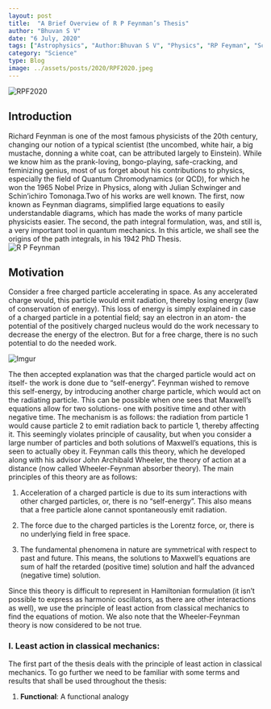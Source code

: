 ```yaml
---
layout: post
title:  "A Brief Overview of R P Feynman’s Thesis"
author: "Bhuvan S V"
date: "6 July, 2020"
tags: ["Astrophysics", "Author:Bhuvan S V", "Physics", "RP Feyman", "Science", "SEDS Celestia"]
category: "Science"
type: Blog
image: ../assets/posts/2020/RPF2020.jpeg
---
```


![RPF2020](../assets/posts/2020/RPF2020.jpeg)

## Introduction

Richard Feynman is one of the most famous physicists of the 20th century, changing our notion of a typical scientist (the uncombed, white hair, a big mustache, donning a white coat, can be attributed largely to Einstein). While we know him as the prank-loving, bongo-playing, safe-cracking, and feminizing genius, most of us forget about his contributions to  physics, especially the field of Quantum Chromodynamics (or QCD), for which he won the 1965 Nobel Prize in Physics, along with Julian Schwinger and Schin’ichiro Tomonaga.Two of his works are well known. The first, now known as Feynman diagrams, simplified large equations to easily understandable diagrams, which has made the works of many particle physicists easier. The second, the path integral formulation, was, and still is, a very important tool in quantum mechanics. In this article, we shall see the origins of the path integrals, in his 1942 PhD Thesis.
\
![R P Feynman](https://i.imgur.com/0TmWgr5m.png)

## Motivation

Consider a free charged particle accelerating in space. As any accelerated charge would, this particle would emit radiation, thereby losing energy (law of conservation of energy). This loss of energy is simply explained in case of a charged particle in a potential field; say an electron in an atom- the potential of the positively charged nucleus would do the work necessary to decrease the energy of the electron. But for a free charge, there is no such potential to do the needed work.

![Imgur](https://i.imgur.com/1gNnE1cm.png)  

The then accepted explanation was that the charged particle would act on itself- the work is done due to “self-energy”. Feynman wished to remove this self-energy, by introducing another charge particle, which would act on the radiating particle. This can be possible when one sees that Maxwell’s equations allow for two solutions- one with positive time and other with negative time. The mechanism is as follows: the radiation from particle 1 would cause particle 2 to emit radiation back to particle 1, thereby affecting it. This seemingly violates principle of causality, but when you consider a large number of particles and both solutions of Maxwell’s equations, this is seen to actually obey it. Feynman calls this theory, which he developed along with his advisor John Archibald Wheeler, the theory of action at a distance (now called Wheeler-Feynman absorber theory). The main principles of this theory are as follows:  

1. Acceleration of a charged particle is due to its sum interactions with other charged particles, or, there is no “self-energy”. This also means that a free particle alone cannot spontaneously emit radiation.

2. The force due to the charged particles is the Lorentz force, or, there is no underlying field in free space.

3. The fundamental phenomena in nature are symmetrical with respect to past and future. This means, the solutions to Maxwell’s equations are sum of half the retarded (positive time) solution and half the advanced (negative time) solution.

Since this theory is difficult to represent in Hamiltonian formulation (it isn’t possible to express as harmonic oscillators, as there are other interactions as well), we use the principle of least action from classical mechanics to find the equations of motion. We also note that the Wheeler-Feynman theory is now considered to be not true.

### I. Least action in classical mechanics:

The first part of the thesis deals with the principle of least action in classical mechanics. To go further we need to be familiar with some terms and results that shall be used throughout the thesis:

1. **Functional**: A functional analogy 